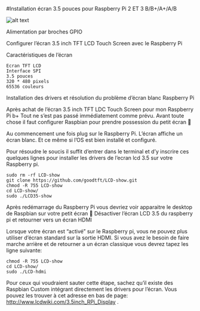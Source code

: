 #Installation écran 3.5 pouces pour Raspberry Pi 2 ET 3 B/B+/A+/A/B

![alt text](https://images-na.ssl-images-amazon.com/images/I/7115DVSOKfL._SL1500_.jpg)

Alimentation par broches GPIO

Configurer l’écran 3.5 inch TFT LCD Touch Screen avec le Raspberry Pi

Caractéristiques de l’écran

    Ecran TFT LCD
    Interface SPI
    3.5 pouces
    320 * 480 pixels
    65536 couleurs



Installation des drivers et résolution du problème d’écran blanc Raspberry Pi

Après achat de l’écran 3.5 inch TFT LDC Touch Screen pour mon Raspberry Pi b+ Tout ne s’est pas passé immédiatement comme prévu. Avant toute chose il faut configurer Raspbian pour prendre possession du petit écran 🙂

Au commencement une fois plug sur le Raspberry Pi. L’écran affiche un écran blanc. Et ce même si l’OS est bien installé et configuré.

Pour résoudre le soucis il suffit d’entrer dans le terminal et d’y inscrire ces quelques lignes pour installer les drivers de l’ecran lcd 3.5 sur votre Raspberry pi.

    sudo rm -rf LCD-show
    git clone https://github.com/goodtft/LCD-show.git
    chmod -R 755 LCD-show
    cd LCD-show/
    sudo ./LCD35-show

Après redémarrage du Raspberry Pi vous devriez voir apparaitre le desktop de Raspbian sur votre petit écran 🙂
Désactiver l’écran LCD 3.5 du raspberry pi et retourner vers un écran HDMI

Lorsque votre écran est “activé” sur le Raspberry pi, vous ne pouvez plus utiliser d’écran standard sur la sortie HDMI. Si vous avez le besoin de faire marche arrière et de retourner a un écran classique vous devrez tapez les ligne suivante:

    chmod -R 755 LCD-show
    cd LCD-show/
    sudo ./LCD-hdmi

Pour ceux qui voudraient sauter cette étape, sachez qu’il existe des Raspbian Custom intégrant directement les drivers pour l’écran. Vous pouvez les trouver à cet adresse en bas de page: http://www.lcdwiki.com/3.5inch_RPi_Display .
